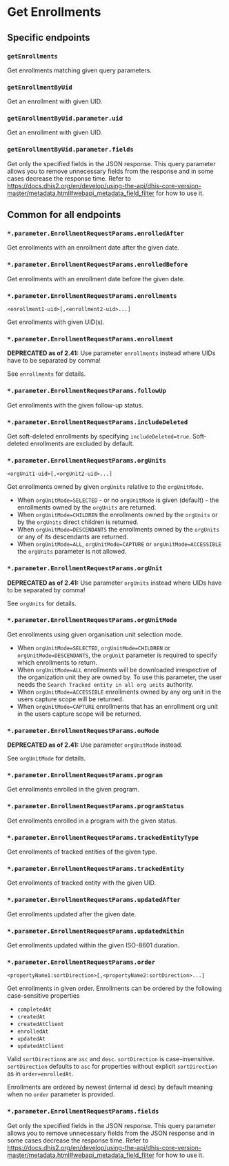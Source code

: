 # Get Enrollments

## Specific endpoints

### `getEnrollments`

Get enrollments matching given query parameters.

### `getEnrollmentByUid`

Get an enrollment with given UID.

### `getEnrollmentByUid.parameter.uid`

Get an enrollment with given UID.

### `getEnrollmentByUid.parameter.fields`

Get only the specified fields in the JSON response. This query parameter allows you to remove
unnecessary fields from
the response and in some cases decrease the response time. Refer to
https://docs.dhis2.org/en/develop/using-the-api/dhis-core-version-master/metadata.html#webapi_metadata_field_filter
for how to use it.

## Common for all endpoints

### `*.parameter.EnrollmentRequestParams.enrolledAfter`

Get enrollments with an enrollment date after the given date.

### `*.parameter.EnrollmentRequestParams.enrolledBefore`

Get enrollments with an enrollment date before the given date.

### `*.parameter.EnrollmentRequestParams.enrollments`

`<enrollment1-uid>[,<enrollment2-uid>...]`

Get enrollments with given UID(s).

### `*.parameter.EnrollmentRequestParams.enrollment`

**DEPRECATED as of 2.41:** Use parameter `enrollments` instead where UIDs have to be separated by
comma!

See `enrollments` for details.

### `*.parameter.EnrollmentRequestParams.followUp`

Get enrollments with the given follow-up status.

### `*.parameter.EnrollmentRequestParams.includeDeleted`

Get soft-deleted enrollments by specifying `includeDeleted=true`. Soft-deleted enrollments are
excluded by default.

### `*.parameter.EnrollmentRequestParams.orgUnits`

`<orgUnit1-uid>[,<orgUnit2-uid>...]`

Get enrollments owned by given `orgUnits` relative to the `orgUnitMode`.

- When `orgUnitMode=SELECTED` - or no `orgUnitMode` is given (default) - the enrollments owned by
  the `orgUnits` are returned.
- When `orgUnitMode=CHILDREN` the enrollments owned by the `orgUnits` or by the `orgUnits` direct
  children is returned.
- When `orgUnitMode=DESCENDANTS` the enrollments owned by the `orgUnits` or any of its descendants
  are returned.
- When `orgUnitMode=ALL`, `orgUnitMode=CAPTURE` or `orgUnitMode=ACCESSIBLE` the `orgUnits` parameter
  is not allowed.

### `*.parameter.EnrollmentRequestParams.orgUnit`

**DEPRECATED as of 2.41:** Use parameter `orgUnits` instead where UIDs have to be separated by
comma!

See `orgUnits` for details.

### `*.parameter.EnrollmentRequestParams.orgUnitMode`

Get enrollments using given organisation unit selection mode.

- When `orgUnitMode=SELECTED`, `orgUnitMode=CHILDREN` or `orgUnitMode=DESCENDANTS`, the `orgUnit`
  parameter is
  required to specify which enrollments to return.
- When `orgUnitMode=ALL` enrollments will be downloaded irrespective of the organization unit they
  are
  owned by. To use this parameter, the user needs the `Search Tracked entity in all org units`
  authority.
- When `orgUnitMode=ACCESSIBLE` enrollments owned by any org unit in the users capture scope will be
  returned.
- When `orgUnitMode=CAPTURE` enrollments that has an enrollment org unit in the users capture scope
  will
  be returned.

### `*.parameter.EnrollmentRequestParams.ouMode`

**DEPRECATED as of 2.41:** Use parameter `orgUnitMode` instead.

See `orgUnitMode` for details.

### `*.parameter.EnrollmentRequestParams.program`

Get enrollments enrolled in the given program.

### `*.parameter.EnrollmentRequestParams.programStatus`

Get enrollments enrolled in a program with the given status.

### `*.parameter.EnrollmentRequestParams.trackedEntityType`

Get enrollments of tracked entities of the given type.

### `*.parameter.EnrollmentRequestParams.trackedEntity`

Get enrollments of tracked entity with the given UID.

### `*.parameter.EnrollmentRequestParams.updatedAfter`

Get enrollments updated after the given date.

### `*.parameter.EnrollmentRequestParams.updatedWithin`

Get enrollments updated within the given ISO-8601 duration.

### `*.parameter.EnrollmentRequestParams.order`

`<propertyName1:sortDirection>[,<propertyName2:sortDirection>...]`

Get enrollments in given order. Enrollments can be ordered by the following case-sensitive
properties

* `completedAt`
* `createdAt`
* `createdAtClient`
* `enrolledAt`
* `updatedAt`
* `updatedAtClient`

Valid `sortDirection`s are `asc` and `desc`. `sortDirection` is case-insensitive. `sortDirection`
defaults to `asc` for properties without explicit `sortDirection` as in `order=enrolledAt`.

Enrollments are ordered by newest (internal id desc) by default meaning when no `order` parameter is
provided.

### `*.parameter.EnrollmentRequestParams.fields`

Get only the specified fields in the JSON response. This query parameter allows you to remove
unnecessary fields from
the JSON response and in some cases decrease the response time. Refer to
https://docs.dhis2.org/en/develop/using-the-api/dhis-core-version-master/metadata.html#webapi_metadata_field_filter
for how to use it.
